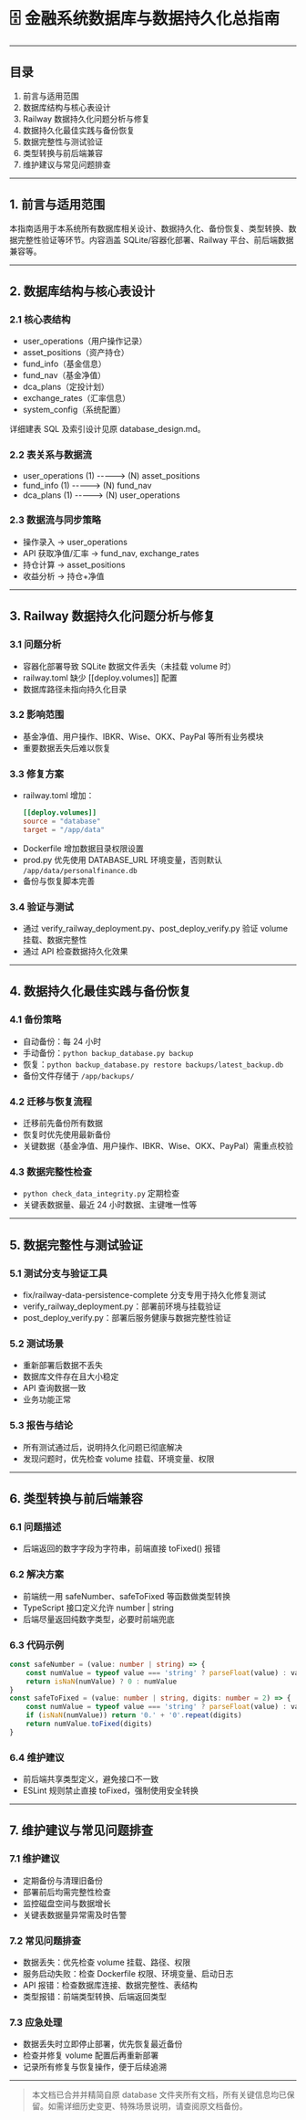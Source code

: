 # 🗄️ 金融系统数据库与数据持久化总指南

---

## 目录
1. 前言与适用范围
2. 数据库结构与核心表设计
3. Railway 数据持久化问题分析与修复
4. 数据持久化最佳实践与备份恢复
5. 数据完整性与测试验证
6. 类型转换与前后端兼容
7. 维护建议与常见问题排查

---

## 1. 前言与适用范围
本指南适用于本系统所有数据库相关设计、数据持久化、备份恢复、类型转换、数据完整性验证等环节。内容涵盖 SQLite/容器化部署、Railway 平台、前后端数据兼容等。

---

## 2. 数据库结构与核心表设计

### 2.1 核心表结构
- user_operations（用户操作记录）
- asset_positions（资产持仓）
- fund_info（基金信息）
- fund_nav（基金净值）
- dca_plans（定投计划）
- exchange_rates（汇率信息）
- system_config（系统配置）

详细建表 SQL 及索引设计见原 database_design.md。

### 2.2 表关系与数据流
- user_operations (1) -----> (N) asset_positions
- fund_info (1) -----> (N) fund_nav
- dca_plans (1) -----> (N) user_operations

### 2.3 数据流与同步策略
- 操作录入 → user_operations
- API 获取净值/汇率 → fund_nav, exchange_rates
- 持仓计算 → asset_positions
- 收益分析 → 持仓+净值

---

## 3. Railway 数据持久化问题分析与修复

### 3.1 问题分析
- 容器化部署导致 SQLite 数据文件丢失（未挂载 volume 时）
- railway.toml 缺少 [[deploy.volumes]] 配置
- 数据库路径未指向持久化目录

### 3.2 影响范围
- 基金净值、用户操作、IBKR、Wise、OKX、PayPal 等所有业务模块
- 重要数据丢失后难以恢复

### 3.3 修复方案
- railway.toml 增加：
  ```toml
  [[deploy.volumes]]
  source = "database"
  target = "/app/data"
  ```
- Dockerfile 增加数据目录权限设置
- prod.py 优先使用 DATABASE_URL 环境变量，否则默认 `/app/data/personalfinance.db`
- 备份与恢复脚本完善

### 3.4 验证与测试
- 通过 verify_railway_deployment.py、post_deploy_verify.py 验证 volume 挂载、数据完整性
- 通过 API 检查数据持久化效果

---

## 4. 数据持久化最佳实践与备份恢复

### 4.1 备份策略
- 自动备份：每 24 小时
- 手动备份：`python backup_database.py backup`
- 恢复：`python backup_database.py restore backups/latest_backup.db`
- 备份文件存储于 `/app/backups/`

### 4.2 迁移与恢复流程
- 迁移前先备份所有数据
- 恢复时优先使用最新备份
- 关键数据（基金净值、用户操作、IBKR、Wise、OKX、PayPal）需重点校验

### 4.3 数据完整性检查
- `python check_data_integrity.py` 定期检查
- 关键表数据量、最近 24 小时数据、主键唯一性等

---

## 5. 数据完整性与测试验证

### 5.1 测试分支与验证工具
- fix/railway-data-persistence-complete 分支专用于持久化修复测试
- verify_railway_deployment.py：部署前环境与挂载验证
- post_deploy_verify.py：部署后服务健康与数据完整性验证

### 5.2 测试场景
- 重新部署后数据不丢失
- 数据库文件存在且大小稳定
- API 查询数据一致
- 业务功能正常

### 5.3 报告与结论
- 所有测试通过后，说明持久化问题已彻底解决
- 发现问题时，优先检查 volume 挂载、环境变量、权限

---

## 6. 类型转换与前后端兼容

### 6.1 问题描述
- 后端返回的数字字段为字符串，前端直接 toFixed() 报错

### 6.2 解决方案
- 前端统一用 safeNumber、safeToFixed 等函数做类型转换
- TypeScript 接口定义允许 number | string
- 后端尽量返回纯数字类型，必要时前端兜底

### 6.3 代码示例
```typescript
const safeNumber = (value: number | string) => {
    const numValue = typeof value === 'string' ? parseFloat(value) : value
    return isNaN(numValue) ? 0 : numValue
}
const safeToFixed = (value: number | string, digits: number = 2) => {
    const numValue = typeof value === 'string' ? parseFloat(value) : value
    if (isNaN(numValue)) return '0.' + '0'.repeat(digits)
    return numValue.toFixed(digits)
}
```

### 6.4 维护建议
- 前后端共享类型定义，避免接口不一致
- ESLint 规则禁止直接 toFixed，强制使用安全转换

---

## 7. 维护建议与常见问题排查

### 7.1 维护建议
- 定期备份与清理旧备份
- 部署前后均需完整性检查
- 监控磁盘空间与数据增长
- 关键表数据量异常需及时告警

### 7.2 常见问题排查
- 数据丢失：优先检查 volume 挂载、路径、权限
- 服务启动失败：检查 Dockerfile 权限、环境变量、启动日志
- API 报错：检查数据库连接、数据完整性、表结构
- 类型报错：前端类型转换、后端返回类型

### 7.3 应急处理
- 数据丢失时立即停止部署，优先恢复最近备份
- 检查并修复 volume 配置后再重新部署
- 记录所有修复与恢复操作，便于后续追溯

---

> 本文档已合并并精简自原 database 文件夹所有文档，所有关键信息均已保留。如需详细历史变更、特殊场景说明，请查阅原文档备份。 